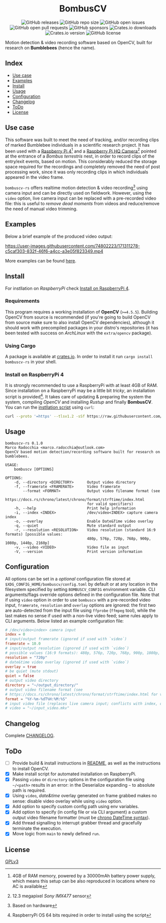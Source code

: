 <div align="center">
  <h1 align="center">BombusCV</h1>

  ![GitHub releases](https://img.shields.io/github/downloads/marcoradocchia/bombuscv-rs/total?color=%23a9b665&logo=github)
  ![GitHub repo size](https://img.shields.io/github/repo-size/marcoradocchia/bombuscv-rs?color=%23ea6962&logo=github)
  ![GitHub open issues](https://img.shields.io/github/issues-raw/marcoradocchia/bombuscv-rs?color=%23d8a657&logo=github)
  ![GitHub open pull requests](https://img.shields.io/github/issues-pr-raw/marcoradocchia/bombuscv-rs?color=%2389b482&logo=github)
  ![GitHub sponsors](https://img.shields.io/github/sponsors/marcoradocchia?color=%23d3869b&logo=github)
  ![Crates.io downloads](https://img.shields.io/crates/d/bombuscv-rs?label=crates.io%20downloads&logo=rust)
  ![Crates.io version](https://img.shields.io/crates/v/bombuscv-rs?logo=rust)
  ![GitHub license](https://img.shields.io/github/license/marcoradocchia/bombuscv-rs?color=%23e78a4e)
</div>

Motion detection & video recording software based on OpenCV, built for research
on **Bumblebees** (hence the name).

## Index

- [Use case](#use-case)
- [Examples](#examples)
- [Install](#install)
- [Usage](#usage)
- [Configuration](#configuration)
- [Changelog](#changelog)
- [ToDo](#todo)
- [License](#license)

## Use case

This software was built to meet the need of tracking, and/or recording clips of
marked Bumblebee individuals in a scientific research project. It has been used
with a
[Raspberry Pi 4](https://www.raspberrypi.com/products/raspberry-pi-4-model-b/)[^1]
and a
[Raspberry Pi HQ Camera](https://www.raspberrypi.com/products/raspberry-pi-high-quality-camera/)[^2]
pointed at the entrance of a _Bombus terrestris_ nest, in order to record clips
of the entry/exit events, based on motion. This considerably reduced the
storage space required for the recordings and completely removed the need of
post processing work, since it was only recording clips in which individuals
appeared in the video frame.

`bombuscv-rs` offers realtime motion detection & video recording[^3] using
camera input and can be directly used on fieldwork. However, using the `video`
option, live camera input can be replaced with a pre-recorded video file: this
is useful to _remove dead moments_ from videos and reduce/remove the need of
manual video trimming.

[^1]: 4GB of RAM memory, powered by a 30000mAh battery power supply, which
  means this setup can be also reproduced in locations where no AC is available
[^2]: 12.3 megapixel _Sony IMX477_ sensor
[^3]: Based on hardware

## Examples

Below a brief example of the produced video output:

https://user-images.githubusercontent.com/74802223/171311278-c5caf303-832f-46f6-a4cc-a3e05f823349.mp4

More examples can be found [here](examples).

## Install

For instllation on *RaspberryPi* check [Install on RaspberryPi
4](#install-on-raspberrypi-4).

### Requirements

This program requires a working installation of **OpenCV** (`>=4.5.5`).
Building OpenCV from source is recommended (if you're going to build OpenCV
from source make sure to also install OpenCV dependencies), although it should
work with precompiled packages in your distro's repositories (it has been
tested with success on *ArchLinux* with the `extra/opencv` package).

### Using Cargo

A package is available at [crates.io](https://crates.io/crates/bombuscv-rs). In
order to install it run `cargo install bombuscv-rs` in your shell.

### Install on RaspberryPi 4

It is strongly recommended to use a RaspberryPi with at least 4GB of RAM. 
Since installation on a RaspberryPi may be a little bit *tricky*, an
installation script is provided[^4]. It takes care of updating & preparing the
system the system, compiling *OpenCV* and installing *Rustup* and finally
**BombusCV**. You can run the [instllation script](bombuscv-raspi.sh) using
`curl`:
```sh
curl --proto '=https' --tlsv1.2 -sSf https://raw.githubusercontent.com/marcoradocchia/bombuscv-rs/master/bombuscv-raspi.sh | sh
```

[^4]: RaspberryPi OS 64 bits required in order to install using the script

## Usage

```
bombuscv-rs 0.1.0
Marco Radocchia <marco.radocchia@outlook.com>
OpenCV based motion detection/recording software built for research on bumblebees.

USAGE:
    bombuscv [OPTIONS]

OPTIONS:
    -d, --directory <DIRECTORY>      Output video directory
    -f, --framerate <FRAMERATE>      Video framerate
        --format <FORMAT>            Output video filename format (see
                                     https://docs.rs/chrono/latest/chrono/format/strftime/index.html
                                     for valid specifiers)
    -h, --help                       Print help information
    -i, --index <INDEX>              /dev/video<INDEX> capture camera index
    -o, --overlay                    Enable Date&Time video overlay
    -q, --quiet                      Mute standard output
    -r, --resolution <RESOLUTION>    Video resolution (standard 16:9 formats) [possible values:
                                     480p, 576p, 720p, 768p, 900p, 1080p, 1440p, 2160p]
    -v, --video <VIDEO>              Video file as input
    -V, --version                    Print version information
```

## Configuration

All options can be set in a _optional_ configuration file stored at
`$XDG_CONFIG_HOME/bombuscv/config.toml` by default or at any location in the
filesystem specified by setting `BOMBUSCV_CONFIG` environment variable. CLI
arguments/flags override options defined in the configuration file.
Note that if using `video` option in order to use `bombuscv` with a
pre-recorded video input, `framerate`, `resolution` and `overlay` options are
ignored: the first two are auto-detected from the input file using `ffprobe`
(`ffmpeg` tool), while the last makes no sense if used with a non-live video
feed; same rules apply to CLI arguments.
Below listed an example configuration file:
```toml
# /dev/video<index> camera input
index = 0
# input/output framerate (ignored if used with `video`)
framerate = 10.0
# input/output resolution (ignored if used with `video`)
# possible values (16:9 formats): 480p, 576p, 720p, 768p, 900p, 1080p, 1440p, 2160p
resolution = "720p"
# date&time video overlay (ignored if used with `video`)
overlay = true
# be quiet (mute stdout)
quiet = false
# output video directory
directory = "~/output_directory/"
# output video filename format (see
# https://docs.rs/chrono/latest/chrono/format/strftime/index.html for valid specifiers)
format = "%Y-%m-%dT%H:%M:%S"
# input video file (replaces live camera input; conflicts with index, overlay)
# video = "~/input_video.mkv"
```

## Changelog

Complete [CHANGELOG](CHANGELOG.md).

## ToDo

- [ ] Provide build & install instructions in [README](README.md), as well as
  the instructions to install OpenCV.
- [x] Make install script for automated installation on RaspberryPi.
- [x] Passing `video` or `directory` options in the configuration file using
  `~/<path>` results in an error: in the Deserialize expanding `~` to
  absolute path is required.
- [x] Using `video`, _date&time_ overlay generated on frame grabbed makes no
  sense: disable video overlay while using `video` option.
- [x] Add option to specify custom config path using env variables.
- [x] Add option to specify (in config file or via CLI argument) a custom
  output video filename formatter (must be [chrono DateTime
  syntax](https://docs.rs/chrono/latest/chrono/format/strftime/index.html)).
- [x] Add thread signalling to interrupt grabber thread and gracefully
  terminate the execution.
- [x] Move logic from `main` to newly defined `run`.

## License

[GPLv3](LICENSE)
